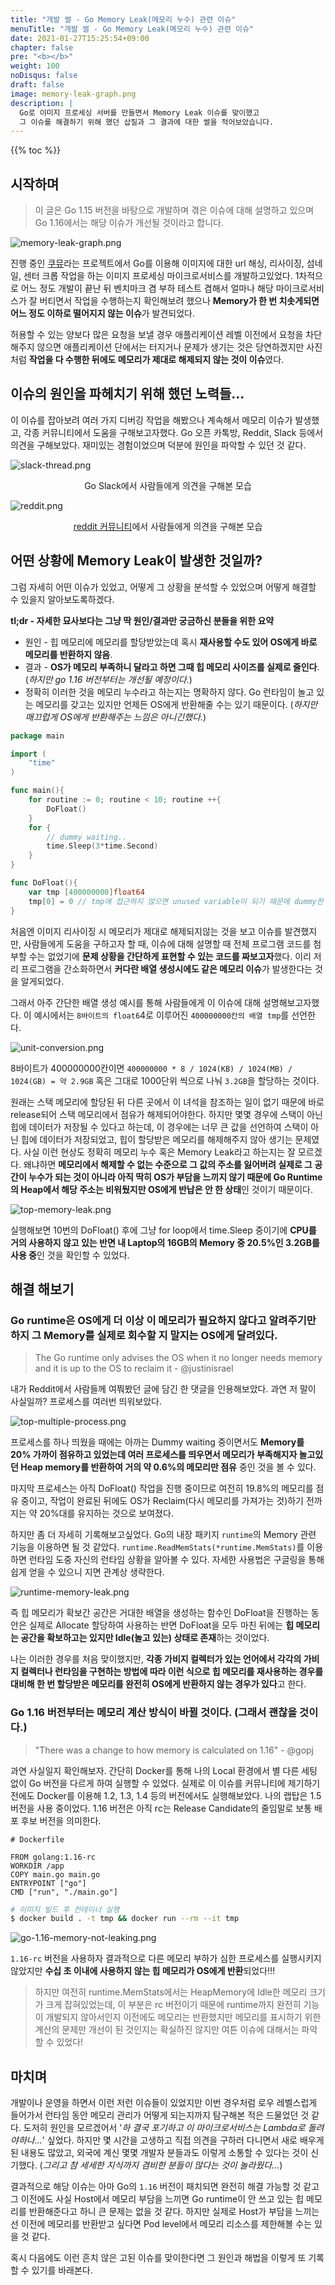 ```yaml
---
title: "개발 썰 - Go Memory Leak(메모리 누수) 관련 이슈"
menuTitle: "개발 썰 - Go Memory Leak(메모리 누수) 관련 이슈"
date: 2021-01-27T15:25:54+09:00
chapter: false
pre: "<b></b>"
weight: 100
noDisqus: false
draft: false
image: memory-leak-graph.png
description: |
  Go로 이미지 프로세싱 서버를 만들면서 Memory Leak 이슈를 맞이했고
  그 이슈를 해결하기 위해 했던 삽질과 그 결과에 대한 썰을 적어보았습니다.
---
```

{{% toc %}}

## 시작하며

> 이 글은 Go 1.15 버전을 바탕으로 개발하며 겪은 이슈에 대해 설명하고 있으며 Go 1.16에서는 해당 이슈가 개선될 것이라고 합니다.

![memory-leak-graph.png](memory-leak-graph.png)

진행 중인 [쿠뮤](https://github.com/search?q=topic%3Akhumu+org%3Akhu-dev+fork%3Atrue)라는 프로젝트에서 Go를 이용해 이미지에 대한 url 해싱, 리사이징, 섬네일, 센터 크롭 작업을 하는 이미지 프로세싱 마이크로서비스를 개발하고있었다. 1차적으로 어느 정도 개발이 끝난 뒤 벤치마크 겸 부하 테스트 겸해서 얼마나 해당 마이크로서비스가 잘 버티면서 작업을 수행하는지 확인해보려 했으나 **Memory가 한 번 치솟게되면 어느 정도 이하로 떨어지지 않는 이슈**가 발견되었다. 

허용할 수 있는 양보다 많은 요청을 보낼 경우 애플리케이션 레벨 이전에서 요청을 차단해주지 않으면 애플리케이션 단에서는 터지거나 문제가 생기는 것은 당연하겠지만 사진처럼 **작업을 다 수행한 뒤에도 메모리가 제대로 해제되지 않는 것이 이슈**였다.

## 이슈의 원인을 파헤치기 위해 했던 노력들...

이 이슈를 잡아보려 여러 가지 디버깅 작업을 해봤으나 계속해서 메모리 이슈가 발생했고, 각종 커뮤니티에서 도움을 구해보고자했다. Go 오픈 카톡방, Reddit, Slack 등에서 의견을 구해보았다. 재미있는 경험이었으며 덕분에 원인을 파악할 수 있던 것 같다.

![slack-thread.png](slack-thread.png)

<center>Go Slack에서 사람들에게 의견을 구해본 모습</center>

![reddit.png](reddit.png)

<center><a href="https://www.reddit.com/r/golang/comments/l5x2tw/why_is_stack_memory_not_freed_with_large_memory/" target="_blank">reddit 커뮤니티</a>에서 사람들에게 의견을 구해본 모습</center>

## 어떤 상황에 Memory Leak이 발생한 것일까?

그럼 자세히 어떤 이슈가 있었고, 어떻게 그 상황을 분석할 수 있었으며 어떻게 해결할 수 있을지 알아보도록하겠다.

**tl;dr - 자세한 묘사보다는 그냥 딱 원인/결과만 궁금하신 분들을 위한 요약**

- 원인 - 힙 메모리에 메모리를 할당받았는데 혹시 **재사용할 수도 있어 OS에게 바로 메모리를 반환하지 않음**.
- 결과 - **OS가 메모리 부족하니 달라고 하면 그때 힙 메모리 사이즈를 실제로 줄인다**. (*하지만 go 1.16 버전부터는 개선될 예정이다.*)
- 정확히 이러한 것을 메모리 누수라고 하는지는 명확하지 않다. Go 런타임이 놀고 있는 메모리를 갖고는 있지만 언제든 OS에게 반환해줄 수는 있기 때문이다. (*하지만 매끄럽게 OS에게 반환해주는 느낌은 아니긴했다.*)

```go
package main

import (
    "time"
)

func main(){
    for routine := 0; routine < 10; routine ++{
        DoFloat()
    }
    for {
        // dummy waiting..
        time.Sleep(3*time.Second)
    }
}

func DoFloat(){
    var tmp [400000000]float64
    tmp[0] = 0 // tmp에 접근하지 않으면 unused variable이 되기 때문에 dummy한 access 작업 수행
}
```

처음엔 이미지 리사이징 시 메모리가 제대로 해제되지않는 것을 보고 이슈를 발견했지만, 사람들에게 도움을 구하고자 할 때, 이슈에 대해 설명할 때 전체 프로그램 코드를 첨부할 수는 없었기에 **문제 상황을 간단하게 표현할 수 있는 코드를 짜보고자**했다. 이리 저리 프로그램을 간소화하면서 **커다란 배열 생성시에도 같은 메모리 이슈**가 발생한다는 것을 알게되었다. 

그래서 아주 간단한 배열 생성 예시를 통해 사람들에게 이 이슈에 대해 설명해보고자했다. 이 예시에서는 `8바이트의 float6`4로 이루어진 `400000000칸의 배열 tmp`를 선언한다. 

![unit-conversion.png](unit-conversion.png)

8바이트가 400000000칸이면 `400000000 * 8 / 1024(KB) / 1024(MB) / 1024(GB) = 약 2.9GB` 혹은 그대로 1000단위 씩으로 나눠 `3.2GB`을 할당하는 것이다.

원래는 스택 메모리에 할당된 뒤 다른 곳에서 이 녀석을 참조하는 일이 없기 때문에 바로 release되어 스택 메모리에서 점유가 해제되어야한다. 하지만 몇몇 경우에 스택이 아닌 힙에 데이터가 저장될 수 있다고 하는데, 이 경우에는 너무 큰 값을 선언하여 스택이 아닌 힙에 데이터가 저장되었고, 힙이 할당받은 메모리를 해제해주지 않아 생기는 문제였다. 사실 이런 현상도 정확히 메모리 누수 혹은 Memory Leak라고 하는지는 잘 모르겠다. 왜냐하면 **메모리에서 해제할 수 없는 수준으로 그 값의 주소를 잃어버려 실제로 그 공간이 누수가 되는 것이 아니라 아직 딱히 OS가 부담을 느끼지 않기 때문에 Go Runtime의 Heap에서 해당 주소는 비워뒀지만 OS에게 반납은 안 한 상태**인 것이기 때문이다.

![top-memory-leak.png](top-memory-leak.png)

실행해보면 10번의 DoFloat() 후에 그냥 for loop에서 time.Sleep 중이기에 **CPU를 거의 사용하지 않고 있는 반면 내 Laptop의 16GB의 Memory 중 20.5%인 3.2GB를 사용 중**인 것을 확인할 수 있었다.

## 해결 해보기

### Go runtime은 OS에게 더 이상 이 메모리가 필요하지 않다고 알려주기만 하지 그 Memory를 실제로 회수할 지 말지는 OS에게 달려있다.

> The Go runtime only advises the OS when it no longer needs memory and it is up to the OS to reclaim it - @justinisrael

내가 Reddit에서 사람들께 여쭤봤던 글에 담긴 한 댓글을 인용해보았다. 과연 저 말이 사실일까? 프로세스를 여러번 띄워보았다.

![top-multiple-process.png](top-multiple-process.png)

프로세스를 하나 띄웠을 때에는 아까는 Dummy waiting 중이면서도 **Memory를 20% 가까이 점유하고 있었는데 여러 프로세스를 띄우면서 메모리가 부족해지자 놀고있던 Heap memory를 반환하여 거의 약 0.6%의 메모리만 점유** 중인 것을 볼 수 있다.

마지막 프로세스는 아직 DoFloat() 작업을 진행 중이므로 여전히 19.8%의 메모리를 점유 중이고, 작업이 완료된 뒤에도 OS가 Reclaim(다시 메모리를 가져가는 것)하기 전까지는 약 20%대를 유지하는 것으로 보여졌다.

하지만 좀 더 자세히 기록해보고싶었다. Go의 내장 패키지 `runtime`의 Memory 관련 기능을 이용하면 될 것 같았다. `runtime.ReadMemStats(*runtime.MemStats)`를 이용하면 런타임 도중 자신의 런타임 상황을 알아볼 수 있다. 자세한 사용법은 구글링을 통해 쉽게 얻을 수 있으니 지면 관계상 생략한다.

![runtime-memory-leak.png](runtime-memory-leak.png)

즉 힙 메모리가 확보간 공간은 거대한 배열을 생성하는 함수인 DoFloat을 진행하는 동안은 실제로 Allocate 할당하여 사용하는 반면 DoFloat을 모두 마친 뒤에는 **힙 메모리는 공간을 확보하고는 있지만 Idle(놀고 있는) 상태로 존재**하는 것이었다. 

나는 이러한 경우를 처음 맞이했지만, **각종 가비지 컬렉터가 있는 언어에서 각각의 가비지 컬렉터나 런타임을 구현하는 방법에 따라 이런 식으로 힙 메모리를 재사용하는 경우를 대비해 한 번 할당받은 메모리를 완전히 OS에게 반환하지 않는 경우가 있다**고 한다.

### Go 1.16 버전부터는 메모리 계산 방식이 바뀔 것이다. (그래서 괜찮을 것이다.)

> "There was a change to how memory is calculated on 1.16" - @gopj

과연 사실일지 확인해보자. 간단히 Docker를 통해 나의 Local 환경에서 별 다른 세팅 없이 Go 버전을 다르게 하여 실행할 수 있었다. 실제로 이 이슈를 커뮤니티에 제기하기 전에도 Docker를 이용해 1.2, 1.3, 1.4 등의 버전에서도 실행해보았다. 나의 랩탑은 1.5 버전을 사용 중이었다. 1.16 버전은 아직 rc는 Release Candidate의 줄임말로 보통 배포 후보 버전을 의미한다.

```docker
# Dockerfile

FROM golang:1.16-rc
WORKDIR /app
COPY main.go main.go
ENTRYPOINT ["go"]
CMD ["run", "./main.go"]
```

```bash
# 이미지 빌드 후 컨테이너 실행
$ docker build . -t tmp && docker run --rm --it tmp
```

![go-1.16-memory-not-leaking.png](go-1.16-memory-not-leaking.png)

`1.16-rc` 버전을 사용하자 결과적으로 다른 메모리 부하가 심한 프로세스를 실행시키지 않았지만 **수십 초 이내에 사용하지 않는 힙 메모리가 OS에게 반환**되었다!!!

> 하지만 여전히 runtime.MemStats에서는 HeapMemory에 Idle한 메모리 크기가 크게 잡혀있었는데, 이 부분은 rc 버전이기 때문에 runtime까지 완전히 기능이 개발되지 않아서인지 이전에도 메모리는 반환했지만 메모리를 표시하기 위한 계산의 문제만 개선이 된 것인지는 확실하진 않지만 여튼 이슈에 대해서는 파악할 수 있었다!

## 마치며

개발이나 운영을 하면서 이런 저런 이슈들이 있었지만 이번 경우처럼 로우 레벨스럽게 들어가서 런타임 동안 메모리 관리가 어떻게 되는지까지 탐구해본 적은 드물었던 것 같다. 도저히 원인을 모르겠어서 '*하 결국 포기하고 이 마이크로서비스는 Lambda로 돌려야하나...*' 싶었다. 하지만 몇 시간을 고생하고 직접 의견을 구하러 다니면서 새로 배우게 된 내용도 많았고, 외국에 계신 몇몇 개발자 분들과도 이렇게 소통할 수 있다는 것이 신기했다. (*그리고 참 세세한 지식까지 겸비한 분들이 많다는 것이 놀라웠다...*)

결과적으로 해당 이슈는 아마 Go의 `1.16` 버전이 패치되면 완전히 해결 가능할 것 같고 그 이전에도 사실 Host에서 메모리 부담을 느끼면 Go runtime이 안 쓰고 있는 힙 메모리를 반환해준다고 하니 큰 문제는 없을 것 같다. 하지만 실제로 Host가 부담을 느끼는 선 이전에 메모리를 반환받고 싶다면 Pod level에서 메모리 리소스를 제한해볼 수는 있을 것 같다.

혹시 다음에도 이런 흔치 않은 고된 이슈를 맞이한다면 그 원인과 해법을 이렇게 또 기록할 수 있기를 바래본다.